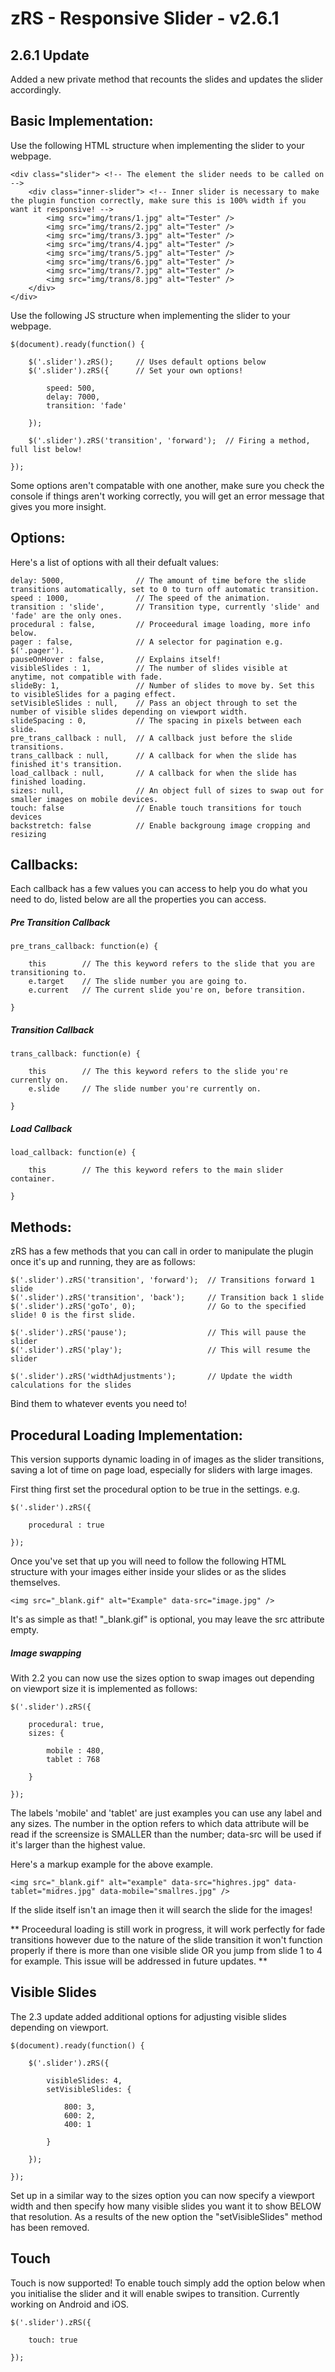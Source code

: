 zRS - Responsive Slider - v2.6.1
===

2.6.1 Update
---

Added a new private method that recounts the slides and updates the slider accordingly.

Basic Implementation:
---

Use the following HTML structure when implementing the slider to your webpage.

	<div class="slider"> <!-- The element the slider needs to be called on -->
		<div class="inner-slider"> <!-- Inner slider is necessary to make the plugin function correctly, make sure this is 100% width if you want it responsive! -->
			<img src="img/trans/1.jpg" alt="Tester" />
			<img src="img/trans/2.jpg" alt="Tester" />
			<img src="img/trans/3.jpg" alt="Tester" />
			<img src="img/trans/4.jpg" alt="Tester" />
			<img src="img/trans/5.jpg" alt="Tester" />
			<img src="img/trans/6.jpg" alt="Tester" />
			<img src="img/trans/7.jpg" alt="Tester" />
			<img src="img/trans/8.jpg" alt="Tester" />
		</div>
	</div>

Use the following JS structure when implementing the slider to your webpage.

	$(document).ready(function() {

		$('.slider').zRS();		// Uses default options below
		$('.slider').zRS({		// Set your own options!

			speed: 500,
			delay: 7000,
			transition: 'fade'

		});

		$('.slider').zRS('transition', 'forward'); 	// Firing a method, full list below!

	});

Some options aren't compatable with one another, make sure you check the console if things aren't working correctly, you will get an error message that gives you more insight.

Options:
---

Here's a list of options with all their defualt values:

	delay: 5000, 				// The amount of time before the slide transitions automatically, set to 0 to turn off automatic transition.
	speed : 1000, 				// The speed of the animation.
	transition : 'slide', 		// Transition type, currently 'slide' and 'fade' are the only ones.
	procedural : false, 		// Proceedural image loading, more info below.
	pager : false, 				// A selector for pagination e.g. $('.pager').
	pauseOnHover : false, 		// Explains itself!
	visibleSlides : 1, 			// The number of slides visible at anytime, not compatible with fade.
    slideBy: 1,                 // Number of slides to move by. Set this to visibleSlides for a paging effect.
	setVisibleSlides : null,	// Pass an object through to set the number of visible slides depending on viewport width.
	slideSpacing : 0,			// The spacing in pixels between each slide.
	pre_trans_callback : null,	// A callback just before the slide transitions.
	trans_callback : null, 		// A callback for when the slide has finished it's transition.
	load_callback : null,		// A callback for when the slide has finished loading.
	sizes: null, 				// An object full of sizes to swap out for smaller images on mobile devices.
	touch: false				// Enable touch transitions for touch devices
	backstretch: false			// Enable backgroung image cropping and resizing

Callbacks:
---

Each callback has a few values you can access to help you do what you need to do, listed below are all the properties you can access.

##### Pre Transition Callback
	
	pre_trans_callback: function(e) {

		this 		// The this keyword refers to the slide that you are transitioning to.
		e.target 	// The slide number you are going to.
		e.current 	// The current slide you're on, before transition.

	}

##### Transition Callback

	trans_callback: function(e) {

		this 		// The this keyword refers to the slide you're currently on.
		e.slide 	// The slide number you're currently on.

	}

##### Load Callback

	load_callback: function(e) {

		this 		// The this keyword refers to the main slider container.
 
	}

Methods:
---

zRS has a few methods that you can call in order to manipulate the plugin once it's up and running, they are as follows:

	$('.slider').zRS('transition', 'forward');	// Transitions forward 1 slide
	$('.slider').zRS('transition', 'back');		// Transition back 1 slide
	$('.slider').zRS('goTo', 0);				// Go to the specified slide! 0 is the first slide.

	$('.slider').zRS('pause');					// This will pause the slider
	$('.slider').zRS('play');					// This will resume the slider

	$('.slider').zRS('widthAdjustments');		// Update the width calculations for the slides


Bind them to whatever events you need to!

Procedural Loading Implementation:
---

This version supports dynamic loading in of images as the slider transitions, saving a lot of time on page load, especially for sliders with large images.

First thing first set the procedural option to be true in the settings. e.g.

	$('.slider').zRS({

		procedural : true

	});

Once you've set that up you will need to follow the following HTML structure with your images either inside your slides or as the slides themselves.

	<img src="_blank.gif" alt="Example" data-src="image.jpg" />

It's as simple as that! "_blank.gif" is optional, you may leave the src attribute empty.

##### Image swapping

With 2.2 you can now use the sizes option to swap images out depending on viewport size it is implemented as follows:

	$('.slider').zRS({

		procedural: true,
		sizes: {

			mobile : 480,
			tablet : 768

		}

	});

The labels 'mobile' and 'tablet' are just examples you can use any label and any sizes. The number in the option refers to which data attribute will be read if the screensize is SMALLER than the number; data-src will be used if it's larger than the highest value.

Here's a markup example for the above example.

	<img src="_blank.gif" alt="example" data-src="highres.jpg" data-tablet="midres.jpg" data-mobile="smallres.jpg" />

If the slide itself isn't an image then it will search the slide for the images!

** Proceedural loading is still work in progress, it will work perfectly for fade transitions however due to the nature of the slide transition it won't function properly if there is more than one visible slide OR you jump from slide 1 to 4 for example. This issue will be addressed in future updates. **

Visible Slides
---

The 2.3 update added additional options for adjusting visible slides depending on viewport.

	$(document).ready(function() {

		$('.slider').zRS({

			visibleSlides: 4,
			setVisibleSlides: {

				800: 3,
				600: 2,
				400: 1

			}

		});

	});

Set up in a similar way to the sizes option you can now specify a viewport width and then specify how many visible slides you want it to show BELOW that resolution. As a results of the new option the "setVisibleSlides" method has been removed.

Touch
---

Touch is now supported! To enable touch simply add the option below when you initialise the slider and it will enable swipes to transition. Currently working on Android and iOS.

	$('.slider').zRS({

		touch: true

	});
